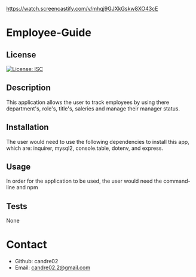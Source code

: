 https://watch.screencastify.com/v/mhqj9GJXkGskw8XO43cE

# Employee-Guide

## License
[![License: ISC](https://img.shields.io/badge/License-ISC-blue.svg)](https://opensource.org/licenses/ISC)

## Description
This application allows the user to track employees by using there department's, role's, title's, saleries and manage their manager status.

## Installation
The user would need to use the following dependencies to install this app, which are: inquirer, mysql2, console.table, dotenv, and express.

## Usage
In order for the application to be used, the user would need the command-line and npm

## Tests
None

# Contact
* Github: candre02
* Email: candre02.2@gmail.com